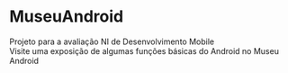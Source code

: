 # MuseuAndroid
Projeto para a avaliação NI de Desenvolvimento Mobile  
Visite uma exposição de algumas funções básicas do Android no Museu Android
